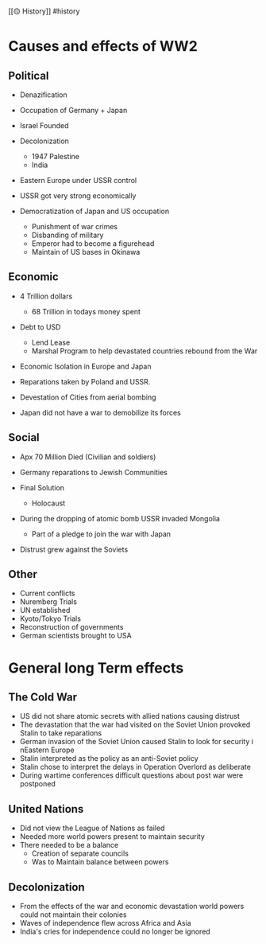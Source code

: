 [[🟡 History]] #history 
# Causes and effects of WW2

## Political 
- Denazification 
- Occupation of Germany + Japan 
- Israel Founded 
- Decolonization 
	- 1947 Palestine 
	- India 
- Eastern Europe under USSR control 
- USSR got very strong economically 

- Democratization of Japan and US occupation 
	- Punishment of war crimes 
	- Disbanding of military 
	- Emperor had to become a figurehead 
	- Maintain of US bases in Okinawa

## Economic 
- 4 Trillion dollars 
	- 68 Trillion in todays money spent 
- Debt to USD 
	- Lend Lease 
	- Marshal Program to help devastated countries rebound from the War
- Economic Isolation in Europe and Japan 
- Reparations taken by Poland and USSR. 
- Devestation of Cities from aerial bombing

- Japan did not have a war to demobilize its forces 

## Social 
- Apx 70 Million Died (Civilian and soldiers)
- Germany reparations to Jewish Communities 
- Final Solution 
	- Holocaust 

- During the dropping of atomic bomb USSR invaded Mongolia 
	- Part of a pledge to join the war with Japan 
- Distrust grew against the Soviets 

## Other 
- Current conflicts 
- Nuremberg Trials 
- UN established 
- Kyoto/Tokyo Trials 
- Reconstruction of governments 
- German scientists brought to USA 


# General long Term effects 

## The Cold War 
- US did not share atomic secrets with allied nations causing distrust 
- The devastation that the war had visited on the Soviet Union provoked Stalin to take reparations
- German invasion of the Soviet Union caused Stalin to look for security i nEastern Europe 
- Stalin interpreted as the policy as an anti-Soviet policy
- Stalin chose to interpret the delays in Operation Overlord as deliberate 
- During wartime conferences difficult questions about post war were postponed 

## United Nations 
- Did not view the League of Nations as failed 
- Needed more world powers present to maintain security 
- There needed to be a balance 
	- Creation of separate councils 
	- Was to Maintain balance between powers 

## Decolonization 
- From the effects of the war and economic devastation world powers could not maintain their colonies 
- Waves of independence flew across Africa and Asia 
- India's cries for independence could no longer be ignored 


